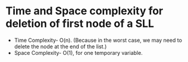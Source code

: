 # Time and Space complexity for deletion of first node of a SLL
- Time Complexity- O(n). (Because in the worst case, we may need to delete the node at the end of the list.)
- Space Complexity- O(1), for one temporary variable.
